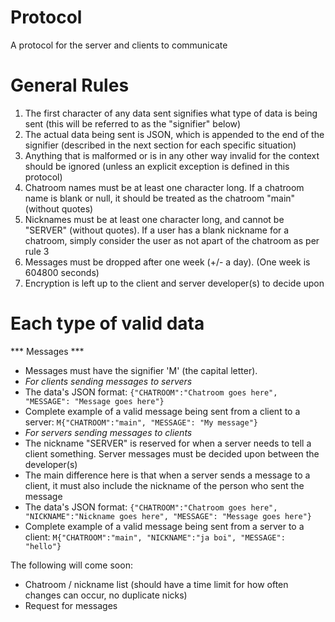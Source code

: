 # Protocol
A protocol for the server and clients to communicate

# General Rules
1. The first character of any data sent signifies what type of data is being sent (this will be referred to as the "signifier" below)
2. The actual data being sent is JSON, which is appended to the end of the signifier (described in the next section for each specific situation)
3. Anything that is malformed or is in any other way invalid for the context should be ignored (unless an explicit exception is defined in this protocol)
4. Chatroom names must be at least one character long. If a chatroom name is blank or null, it should be treated as the chatroom "main" (without quotes)
5. Nicknames must be at least one character long, and cannot be "SERVER" (without quotes). If a user has a blank nickname for a chatroom, simply consider the user as not apart of the chatroom as per rule 3
6. Messages must be dropped after one week (+/- a day). (One week is 604800 seconds)
7. Encryption is left up to the client and server developer(s) to decide upon

# Each type of valid data  
*** Messages ***  
- Messages must have the signifier 'M' (the capital letter).
- *For clients sending messages to servers*
- The data's JSON format: `{"CHATROOM":"Chatroom goes here", "MESSAGE": "Message goes here"}`
- Complete example of a valid message being sent from a client to a server: `M{"CHATROOM":"main", "MESSAGE": "My message"}`
- *For servers sending messages to clients*
- The nickname "SERVER" is reserved for when a server needs to tell a client something. Server messages must be decided upon between the developer(s)
- The main difference here is that when a server sends a message to a client, it must also include the nickname of the person who sent the message
- The data's JSON format: `{"CHATROOM":"Chatroom goes here", "NICKNAME":"Nickname goes here", "MESSAGE": "Message goes here"}`
- Complete example of a valid message being sent from a server to a client: `M{"CHATROOM":"main", "NICKNAME":"ja boi", "MESSAGE": "hello"}`

The following will come soon:
- Chatroom / nickname list (should have a time limit for how often changes can occur, no duplicate nicks)  
- Request for messages
